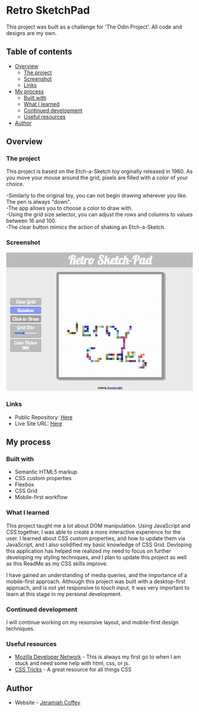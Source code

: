 # Retro SketchPad

This project was built as a challenge for 'The Odin Project'. All code and designs are my own.

## Table of contents

- [Overview](#overview)
  - [The project](#the-project)
  - [Screenshot](#screenshot)
  - [Links](#links)
- [My process](#my-process)
  - [Built with](#built-with)
  - [What I learned](#what-i-learned)
  - [Continued development](#continued-development)
  - [Useful resources](#useful-resources)
- [Author](#author)

## Overview

### The project

This project is based on the Etch-a-Sketch toy orginally released in 1960. As you move your mouse around the grid, pixels are filled with a color of your choice.

-Similarly to the original toy, you can not begin drawing wherever you like. The pen is always "down".\
-The app allows you to choose a color to draw with.\
-Using the grid size selector, you can adjust the rows and columns to values between 16 and 100.\
-The clear button mimics the action of shaking an Etch-a-Sketch.

### Screenshot

![](./Screenshot.png)

### Links

- Public Repository: [Here](https://github.com/jeramiahgcoffey/etch-a-sketchpad)
- Live Site URL: [Here](https://jeramiahgcoffey.github.io/etch-a-sketchpad/)

## My process

### Built with

- Semantic HTML5 markup
- CSS custom properties
- Flexbox
- CSS Grid
- Mobile-first workflow

### What I learned
This project taught me a lot about DOM manipulation. Using JavaScript and CSS together, I was able to create a more interactive experience for the user. I learned about CSS custom properties, and how to update them via JavaScript, and I also solidified my basic knowledge of CSS Grid. Devloping this application has helped me realized my need to focus on further developing my styling techniques, and I plan to update this project as well as this ReadMe as my CSS skills improve.

I have gained an understanding of media queries, and the importance of a mobile-first approach. Although this project was built with a desktop-first approach, and is not yet responsive to touch input, it was very important to learn at this stage in my personal development.

### Continued development

I will continue working on my resonsive layout, and mobile-first design techniques.

### Useful resources

- [Mozilla Developer Network](https://developer.mozilla.org/en-US/docs/Web/CSS/CSS_Grid_Layout) - This is always my first go to when I am stuck and need some help with html, css, or js.
- [CSS Tricks](https://css-tricks.com/snippets/css/complete-guide-grid/) - A great resource for all things CSS

## Author

- Website - [Jeramiah Coffey](https://github.com/jeramiahgcoffey)
